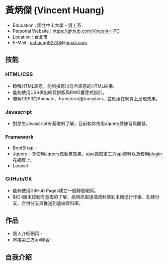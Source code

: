 # 黃炳傑 (Vincent Huang)

* Education : 國立中山大學 - 資工系
* Personal Website : https://github.com/Vincent-HPC
* Location : 台北市
* E-Mail : pchaung92738@gmail.com


## 技能

### HTML/CSS
* 瞭解HTML語意，能夠撰寫出符合語意的HTML結構。
* 能夠使用CSS做出網頁排版與RWD響應式設計。
* 瞭解CSS3的Animate、transform跟transition，並應用在網頁上呈現效果。


### Javascript
* 對原生Javascript有基礎的了解，目前較常使用Jquery做練習與開發。
 
 
### Framework
* BootStrap - 
* Jquery - 會使用Jquery做動畫效果、ajax抓取第三方api資料以及套用plugin在網頁上。
* Laravel -



### GitHub/Git
* 能夠使用GitHub Pages建立一個靜態網頁。
* 對Git版本控制有基礎的了解，能夠抓取遠端資料庫到本機進行作業、創建分支、合併分支與推送到遠端資料庫。


## 作品
 * 個人介紹網頁 - 
* 串接第三方api練習 - 

## 自我介紹
